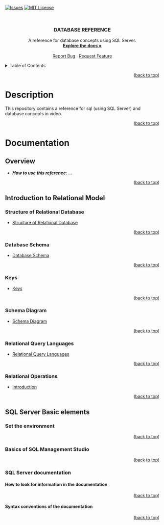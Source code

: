 <a name="readme-top"></a>

[![Issues][issues-shield]][issues-url]
[![MIT License][license-shield]][license-url]

<!-- PROJECT LOGO -->
<br />
<div align="center">
  <a href="https://github.com/ArturAssisComp/database-reference.git">
  </a>

  <h3 align="center">DATABASE REFERENCE</h3>

  <p align="center">
    A reference for database concepts using SQL Server.
    <br />
    <a href="#documentation"><strong>Explore the docs »</strong></a>
    <br />
    <br />
    <a href="https://github.com/ArturAssisComp/database-reference/issues">Report Bug</a>
    ·
    <a href="https://github.com/ArturAssisComp/database-reference/issues">Request Feature</a>
  </p>
</div>

<!-- TABLE OF CONTENTS -->
<details>
  <summary>Table of Contents</summary>
  <ol>
    <li><a href="#description">Description</a></li>
    <li>
      <a href="#documentation">Documentation</a>
      <ul>
	<details>
          <summary>index</summary>
          <li><a href="#overview">Overview</a></li>
          <li><a href="#introduction-to-relational-model">a - Introduction to Relational Model</a></li>
	      <ul>
              <li><a href="#structure-of-relational-database">a1 - Structure of Relational Database</a></li>
              <li><a href="#database-schema">a2 - Database Schema</a></li>
              <li><a href="#keys">a3 - Keys</a></li>
              <li><a href="#schema-diagram">a4 - Schema Diagram</a></li>
              <li><a href="#relational-query-languages">a5 - Relational Query Languages</a></li>
              <li><a href="#relational-operations">a6 - Relational Operations</a></li>
          </ul>
          <li><a href="#sql-server-basic-elements">b - SQL Server Basic elements</a></li>
	      <ul>
              <li><a href="#set-the-environment">b1 - Set the environment</a></li>
              <li><a href="#basics-of-sql-management-studio">b2 - Basics of SQL Management Studio</a></li>
              <li><a href="#sql-server-documentation">b3 - SQL Server documentation</a></li>
	              <ul>
                       <li><a href="#how-to-look-for-information-in-the-documentation">b3.1 - How to look for information in the documentation</a></li>
                       <li><a href="#syntax-conventions-of-the-documentation">b3.2 - Syntax conventions of the documentation</a></li>
                  </ul>
          </ul>
	</details>
      </ul>
    </li>

  </ol>
</details>



<p align="right">(<a href="#readme-top">back to top</a>)</p>






# Description 

This repository contains a reference for sql (using SQL Server) and database concepts in video.

<p align="right">(<a href="#readme-top">back to top</a>)</p>


# Documentation

## Overview
- ***How to use this reference***: ...

<p align="right">(<a href="#readme-top">back to top</a>)</p>

## Introduction to Relational Model

### Structure of Relational Database

- [Structure of Relational Database](https://youtu.be/v5xT9i60k8U)

<p align="right">(<a href="#readme-top">back to top</a>)</p>

### Database Schema

- [Database Schema](https://youtu.be/4IZjCe2c6rQ)

<p align="right">(<a href="#readme-top">back to top</a>)</p>

### Keys

- [Keys](https://youtu.be/1F7z_vq1NXQ)

<p align="right">(<a href="#readme-top">back to top</a>)</p>

### Schema Diagram

- [Schema Diagram](https://youtu.be/jjM6wYzFoL0)

<p align="right">(<a href="#readme-top">back to top</a>)</p>

### Relational Query Languages
- [Relational Query Languages](https://youtu.be/cDfS9L3wKJQ)
<p align="right">(<a href="#readme-top">back to top</a>)</p>

### Relational Operations
- [Introduction](https://youtu.be/oRei5AL3ngw)
<p align="right">(<a href="#readme-top">back to top</a>)</p>


## SQL Server Basic elements

### Set the environment

<p align="right">(<a href="#readme-top">back to top</a>)</p>

### Basics of SQL Management Studio

<p align="right">(<a href="#readme-top">back to top</a>)</p>

### SQL Server documentation

#### How to look for information in the documentation

<p align="right">(<a href="#readme-top">back to top</a>)</p>

#### Syntax conventions of the documentation

<p align="right">(<a href="#readme-top">back to top</a>)</p>


[issues-shield]: https://img.shields.io/github/issues/ArturAssisComp/database-reference?logo=github&style=for-the-badge
[issues-url]: https://github.com/ArturAssisComp/database-reference/issues

[license-shield]: https://img.shields.io/github/license/othneildrew/Best-README-Template.svg?style=for-the-badge
[license-url]: https://github.com/ArturAssisComp/database-reference/blob/version1_0/LICENSE
